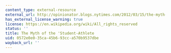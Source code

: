 ```yaml
---
content_type: external-resource
external_url: http://opinionator.blogs.nytimes.com/2012/03/15/the-myth-of-the-student-athlete/
has_external_license_warning: true
license: https://en.wikipedia.org/wiki/All_rights_reserved
status: ''
title: The Myth of the 'Student-Athlete
uid: 0572e0e0-35ca-45b6-93cc-a570b9537dbe
wayback_url: ''
---
```

